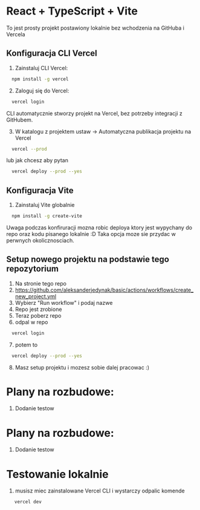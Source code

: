 # React + TypeScript + Vite

To jest prosty projekt postawiony lokalnie bez wchodzenia na GitHuba i Vercela

## Konfiguracja CLI Vercel

1. Zainstaluj CLI Vercel:

```bash
  npm install -g vercel
```

2. Zaloguj się do Vercel:

```bash
  vercel login
```

CLI automatycznie stworzy projekt na Vercel, bez potrzeby integracji z GitHubem.

3. W katalogu z projektem ustaw -> Automatyczna publikacja projektu na Vercel

```bash
  vercel --prod
```

lub jak chcesz aby pytan

```bash
  vercel deploy --prod --yes
```

## Konfiguracja Vite

1. Zainstaluj Vite globalnie

```bash
  npm install -g create-vite
```

Uwaga podczas konfiruracji mozna robic deploya ktory jest wypychany do repo oraz kodu pisanego lokalnie :D
Taka opcja moze sie przydac w perwnych okolicznosciach.



## Setup nowego projektu na podstawie tego repozytorium
1. Na stronie tego repo
2. https://github.com/aleksanderjedynak/basic/actions/workflows/create_new_project.yml
3. Wybierz "Run workflow" i podaj nazwe
4. Repo jest zrobione
5. Teraz poberz repo 
6. odpal w repo
```bash
  vercel login
```
7. potem to
```bash
  vercel deploy --prod --yes
```
8. Masz setup projektu i mozesz sobie dalej pracowac :) 

# Plany na rozbudowe:
1. Dodanie testow

# Plany na rozbudowe:
1. Dodanie testow


# Testowanie lokalnie 

1. musisz miec zainstalowane Vercel CLI i wystarczy odpalic komende
```bash
   vercel dev
```

